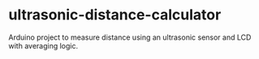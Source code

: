 # ultrasonic-distance-calculator
Arduino project to measure distance using an ultrasonic sensor and LCD with averaging logic.
